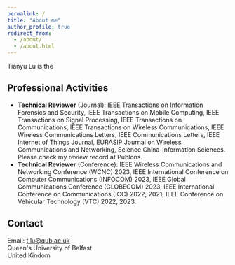 ```yaml
---
permalink: /
title: "About me"
author_profile: true
redirect_from: 
  - /about/
  - /about.html
---
```


Tianyu Lu is the 


Professional Activities
------
* **Technical Reviewer** (Journal): IEEE Transactions on Information Forensics and Security, IEEE Transactions on Mobile Computing, IEEE Transactions on Signal Processing, IEEE Transactions on Communications, IEEE Transactions on Wireless Communications, IEEE Wireless Communications Letters, IEEE Communications Letters, IEEE Internet of Things Journal, EURASIP Journal on Wireless Communications and Networking, Science China-Information Sciences. Please check my review record at Publons.
* **Technical Reviewer** (Conference): IEEE Wireless Communications and Networking Conference (WCNC) 2023, IEEE International Conference on Computer Communications (INFOCOM) 2023, IEEE Global Communications Conference (GLOBECOM) 2023, IEEE International Conference on Communications (ICC) 2022, 2021, IEEE Conference on Vehicular Technology (VTC) 2022, 2023.



Contact
------
Email: t.lu@qub.ac.uk  
Queen's University of Belfast  
United  Kindom
